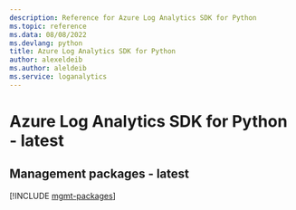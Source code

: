 ```yaml
---
description: Reference for Azure Log Analytics SDK for Python
ms.topic: reference
ms.data: 08/08/2022
ms.devlang: python
title: Azure Log Analytics SDK for Python
author: alexeldeib
ms.author: aleldeib
ms.service: loganalytics
---
```

# Azure Log Analytics SDK for Python - latest

## Management packages - latest
[!INCLUDE [mgmt-packages](log-analytics-mgmt-index.md)]